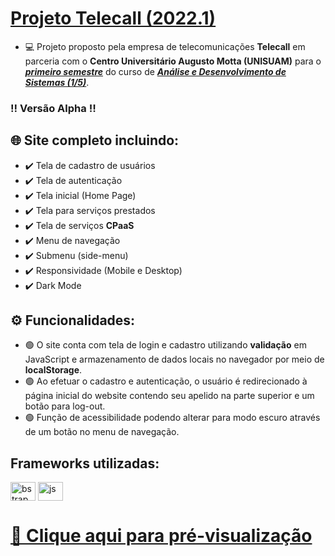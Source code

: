 # <a href="https://telecall.com.br/" target="_blank">Projeto Telecall (2022.1)</a>

- 💻 Projeto proposto pela empresa de telecomunicações **Telecall** em parceria com o **Centro Universitário Augusto Motta (UNISUAM)** para o <ins>__*primeiro semestre*__</ins> do curso de <ins>__*Análise e Desenvolvimento de Sistemas (1/5)*__</ins>.

### ‼️ Versão Alpha ‼️

## 🌐 Site completo incluindo:

- ✔️ Tela de cadastro de usuários
- ✔️ Tela de autenticação
- ✔️ Tela inicial (Home Page)
- ✔️ Tela para serviços prestados
- ✔️ Tela de serviços **CPaaS**
- ✔️ Menu de navegação
- ✔️ Submenu (side-menu)
- ✔️ Responsividade (Mobile e Desktop)
- ✔️ Dark Mode

## ⚙️ Funcionalidades:

- 🟢 O site conta com tela de login e cadastro utilizando **validação** em JavaScript e armazenamento de dados locais no navegador por meio de **localStorage**.
- 🟢 Ao efetuar o cadastro e autenticação, o usuário é redirecionado à página inicial do website contendo seu apelido na parte superior e um botão para log-out.
- 🟢 Função de acessibilidade podendo alterar para modo escuro através de um botão no menu de navegação.

## Frameworks utilizadas:
<div style="display: inline_block">
  <img align="center" alt="bstrap" height="30" width="40" src="https://cdn.jsdelivr.net/gh/devicons/devicon/icons/bootstrap/bootstrap-original.svg">
  <img align="center" alt="js" height="30" width="40" src="https://cdn.jsdelivr.net/gh/devicons/devicon/icons/jquery/jquery-original.svg">
</div>

# <a href="https://gsalustrianosouza.github.io/Projeto-Telecall/CPaaS.html" target="_blank">📌 Clique aqui para pré-visualização</a>

          
